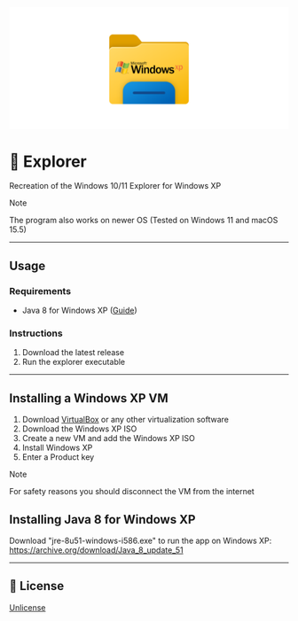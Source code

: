<div align="center">

[![Explorer](.github/banner.svg)](#📂-Explorer)

</div>

# 📂 Explorer
Recreation of the Windows 10/11 Explorer for Windows XP

> [!NOTE]
> The program also works on newer OS (Tested on Windows 11 and macOS 15.5)
---

## Usage

### Requirements

- Java 8 for Windows XP ([Guide](#Installing-Java-8-for-Windows-XP))

### Instructions
1. Download the latest release
2. Run the explorer executable

---

## Installing a Windows XP VM
1. Download [VirtualBox](https://www.virtualbox.org/wiki/Downloads) or any other virtualization software
2. Download the Windows XP ISO
3. Create a new VM and add the Windows XP ISO
4. Install Windows XP
5. Enter a Product key

> [!NOTE]
> For safety reasons you should disconnect the VM from the internet

## Installing Java 8 for Windows XP
Download "jre-8u51-windows-i586.exe" to run the app on Windows XP:
https://archive.org/download/Java_8_update_51

---

## 📜 License

[Unlicense](https://unlicense.org)
